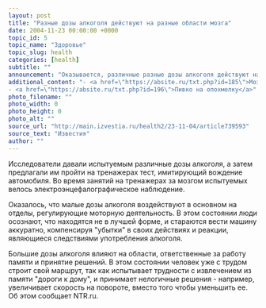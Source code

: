 ```yaml
---
layout: post
title: "Разные дозы алкоголя действуют на разные области мозга"
date: 2004-11-23 00:00:00 +0000
topic_id: 5
topic_name: "Здоровье"
topic_slug: health
categories: [health]
subtitle: ""
announcement: "Оказывается, различные разные дозы алкоголя действуют на разные области мозга. Американские медики провели специальное исследование, посвященное этому вопросу."
additional_content: "- <a href=\"https://absite.ru/txt.php?id=185\">Мозг кокаиниста отличается своей структурой от обычного мозга</a>
- <a href=\"https://absite.ru/txt.php?id=196\">Пивко на опохмелку</a>"
photo_filename: ""
photo_width: 0
photo_height: 0
photo_alt: ""
source_url: "http://main.izvestia.ru/health2/23-11-04/article739593"
source_text: "Известия"
author: ""
---
```

Исследователи давали испытуемым различные дозы алкоголя, а затем предлагали им пройти на тренажерах тест, имитирующий вождение автомобиля. Во время занятий на тренажерах за мозгом испытуемых велось электроэнцефалографическое наблюдение.

Оказалось, что малые дозы алкоголя воздействуют в основном на отделы, регулирующие моторную деятельность. В этом состоянии люди осознают, что находятся не в лучшей форме, и стараются вести машину аккуратно, компенсируя "убытки" в своих действиях и реакции, являющиеся следствиями употребления алкоголя.

Большие дозы алкоголя влияют на области, ответственные за работу памяти и принятие решений. В этом состоянии человек уже с трудом строит свой маршрут, так как испытывает трудности с извлечением из памяти "дороги к дому", и принимает нелогичные решения - например, увеличивает скорость на повороте, вместо того чтобы уменьшить ее. Об этом сообщает NTR.ru.
